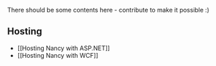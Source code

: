 There should be some contents here - contribute to make it possible :)

## Hosting

* [[Hosting Nancy with ASP.NET]]
* [[Hosting Nancy with WCF]]
